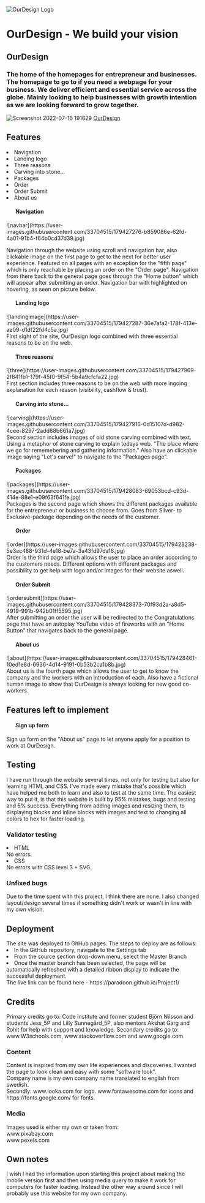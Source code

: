 ![OurDesign Logo](https://user-images.githubusercontent.com/33704515/179370671-10907c64-fe3a-402f-8419-fbe2d6ce52dc.jpg)
<h1>OurDesign - We build your vision </h1>

<h2>OurDesign</h2>
<h3>The home of the homepages for entrepreneur and businesses. The homepage to go to if you need a webpage for your business. We deliver efficient and essential service across the globe. Mainly looking to help businesses with growth intention as we are looking forward to grow together.</h3>

![Screenshot 2022-07-16 191629](https://user-images.githubusercontent.com/33704515/179368724-38b5cc0e-dd6d-4ee2-8c78-7d190565cffd.jpg)
[OurDesign](https://paradoon.github.io/Project1/)

<h2>Features</h2>
<li>Navigation</li>
<li>Landing logo</li>
<li>Three reasons</li>
<li>Carving into stone...</li>
<li>Packages</li>
<li>Order</li>
<li>Order Submit</li>
<li>About us</li>

<ul><h4>Navigation</h4></ul>
![navbar](https://user-images.githubusercontent.com/33704515/179427276-b859086e-62fd-4a01-91b4-f64b0cd37d39.jpg)

Navigation through the website using scroll and navigation bar, also clickable image on the first page to get to the next for better user experience. Featured on all pages with an exception for the "fifth page" which is only reachable by placing an order on the "Order page". Navigation from there back to the general page goes through the "Home button" which will appear after submitting an order. Navigation bar with highlighted on hovering, as seen on picture below. <br>


<ul><h4>Landing logo</h4></ul>
![landingimage](https://user-images.githubusercontent.com/33704515/179427287-36e7afa2-178f-413e-ae09-d1df22fd4c5a.jpg)<br>
First sight of the site, OurDesign logo combined with three essential reasons to be on the web. 


<ul><h4>Three reasons</h4></ul>
![three](https://user-images.githubusercontent.com/33704515/179427969-2f841fb1-179f-45f0-9f54-5b4a9cfcfa22.jpg)<br>
First section includes three reasons to be on the web with more ingoing explanation for each reason (visibility, cashflow & trust).

<ul><h4>Carving into stone...</h4></ul>
![carving](https://user-images.githubusercontent.com/33704515/179427916-0d15107d-d982-4cee-8297-2add88b661a7.jpg)<br>
Second section includes images of old stone carving combined with text. Using a metaphor of stone carving to explain todays web. "The place where we go for rememebering and gathering information." Also have an clickable image saying "Let's carve!" to navigate to the "Packages page".

<ul><h4>Packages</h4></ul>
![packages](https://user-images.githubusercontent.com/33704515/179428083-69053bcd-c93d-414e-88e1-e09f63f641fe.jpg)<br>
Packages is the second page which shows the different packages available for the entrepreneur or business to choose from. Goes from Silver- to Exclusive-package depending on the needs of the customer.

<ul><h4>Order</h4></ul>
![order](https://user-images.githubusercontent.com/33704515/179428238-5e3ac488-931d-4e18-be7a-3a43fd97da16.jpg)<br>
Order is the third page which allows the user to place an order according to the customers needs. Different options with different packages and possibility to get help with logo and/or images for their website aswell. 

<ul><h4>Order Submit</h4></ul>
![ordersubmit](https://user-images.githubusercontent.com/33704515/179428373-70f93d2a-a8d5-4919-991b-942b01ff5595.jpg)<br>
After submitting an order the user will be redirected to the Congratulations page that have an autoplay YouTube video of fireworks with an "Home Button" that navigates back to the general page. 

<ul><h4>About us</h4></ul>
![about](https://user-images.githubusercontent.com/33704515/179428461-10ed1e8d-6936-4d14-9191-0b53b2ca1b8b.jpg)<br>
About us is the fourth page which allows the user to get to know the company and the workers with an introduction of each. Also have a fictional human image to show that OurDesign is always looking for new good co-workers. 

<h2>Features left to implement</h2>
<ul><h4>Sign up form</h4></ul>
Sign up form on the "About us" page to let anyone apply for a position to work at OurDesign. 

<h2>Testing</h2>
I have run through the website several times, not only for testing but also for learning HTML and CSS. I've made every mistake that's possible which have helped me both to learn and also to test at the same time. The easiest way to put it, is that this website is built by 95% mistakes, bugs and testing and 5% success. Everything from adding images and resizing them, to displaying blocks and inline blocks with images and text to changing all colors to hex for faster loading. 

<h3>Validator testing</h3>
<li>HTML</li>
No errors.
<li>CSS</li>
No errors with CSS level 3 + SVG.
<h3>Unfixed bugs</h3>
Due to the time spent with this project, I think there are none. I also changed layout/design several times if something didn't work or wasn't in line with my own vision. 


<h2>Deployment</h2>
The site was deployed to GitHub pages. The steps to deploy are as follows:
<li>In the GitHub repository, navigate to the Settings tab</li>
<li>From the source section drop-down menu, select the Master Branch</li>
<li>Once the master branch has been selected, the page will be automatically refreshed with a detailed ribbon display to indicate the successful deployment.</li>
The live link can be found here - https://paradoon.github.io/Project1/

<h2>Credits</h2>
Primary credits go to: Code Institute and former student Björn Nilsson and students Jess_5P and Lilly Sunnegård_5P, also mentors Akshat Garg and Rohit for help with support and knowledge. 
Secondary credits go to:<br>
www.W3schools.com, www.stackoverflow.com and www.google.com. 
<h3>Content</h3>
Content is inspired from my own life experiences and discoveries. I wanted the page to look clean and easy with some "software look".<br>
Company name is my own company name translated to english from swedish.<br>
Secondly: www.looka.com for logo. www.fontawesome.com for icons and https://fonts.google.com/ for fonts. 
<h3>Media</h3>
Images used is either my own or taken from:<br>
www.pixabay.com <br>
www.pexels.com

<h2>Own notes</h2>
I wish I had the information upon starting this project about making the mobile version first and then using media query to make it work for computers for faster loading. Instead the other way around since I will probably use this website for my own company. 
